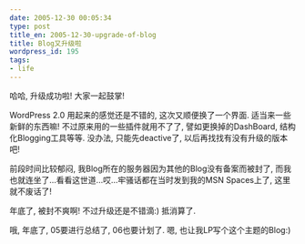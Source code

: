 ```yaml
---
date: 2005-12-30 00:05:34
type: post
title_en: 2005-12-30-upgrade-of-blog
title: Blog又升级啦
wordpress_id: 195
tags:
- life
---
```


哈哈, 升级成功啦! 大家一起鼓掌!

WordPress 2.0 用起来的感觉还是不错的, 这次又顺便换了一个界面. 适当来一些新鲜的东西嘛! 不过原来用的一些插件就用不了了, 譬如更换掉的DashBoard, 结构化Blogging工具等等. 没办法, 只能先deactive了, 以后再找找有没有升级的版本吧!

前段时间比较郁闷, 我Blog所在的服务器因为其他的Blog没有备案而被封了, 而我也就连坐了...看看这世道...哎...牢骚话都在当时发到我的MSN Spaces上了, 这里就不废话了!

年底了, 被封不爽啊! 不过升级还是不错滴:) 抵消算了.

哦, 年底了, 05要进行总结了, 06也要计划了. 嗯, 也让我LP写个这个主题的Blog:)
